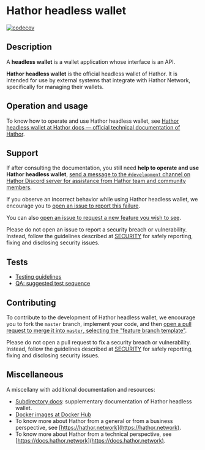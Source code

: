 # Hathor headless wallet

[![codecov](https://codecov.io/gh/HathorNetwork/hathor-wallet-headless/branch/master/graph/badge.svg?token=NZ3BPUX9V7)](https://codecov.io/gh/HathorNetwork/hathor-wallet-headless)

## Description

A **headless wallet** is a wallet application whose interface is an API.

**Hathor headless wallet** is the official headless wallet of Hathor. It is intended for use by external systems that integrate with Hathor Network, specifically for managing their wallets.

## Operation and usage

To know how to operate and use Hathor headless wallet, see [Hathor headless wallet at Hathor docs — official technical documentation of Hathor](https://docs.hathor.network/pathways/components/headless-wallet).

## Support

If after consulting the documentation, you still need **help to operate and use Hathor headless wallet**, [send a message to the `#development` channel on Hathor Discord server for assistance from Hathor team and community members](https://discord.com/channels/566500848570466316/663785995082268713).

If you observe an incorrect behavior while using Hathor headless wallet, we encourage you to [open an issue to report this failure](https://github.com/HathorNetwork/hathor-wallet-headless/issues/new).

You can also [open an issue to request a new feature you wish to see](https://github.com/HathorNetwork/hathor-wallet-headless/issues/new).

Please do not open an issue to report a security breach or vulnerability. Instead, follow the guidelines described at [SECURITY](SECURITY.md) for safely reporting, fixing and disclosing security issues.

## Tests

- [Testing guidelines](/docs/testing.md)
- [QA: suggested test sequence](/docs/QA.md)

## Contributing

To contribute to the development of Hathor headless wallet, we encourage you to fork the `master` branch, implement your code, and then [open a pull request to merge it into `master`, selecting the "feature branch template"](https://github.com/HathorNetwork/hathor-wallet-headless/compare).

Please do not open a pull request to fix a security breach or vulnerability. Instead, follow the guidelines described at [SECURITY](SECURITY.md) for safely reporting, fixing and disclosing security issues.

## Miscellaneous

A miscellany with additional documentation and resources:
- [Subdirectory docs](docs/README.md): supplementary documentation of Hathor headless wallet.
- [Docker images at Docker Hub](https://hub.docker.com/r/hathornetwork/hathor-wallet-headless)
- To know more about Hathor from a general or from a business perspective, see [https://hathor.network](https://hathor.network).
- To know more about Hathor from a technical perspective, see [https://docs.hathor.network](https://docs.hathor.network).

